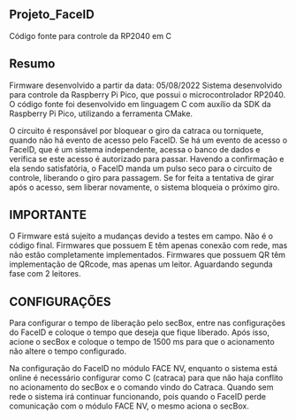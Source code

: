 ## Projeto_FaceID
Código fonte para controle da RP2040 em C

## Resumo
Firmware desenvolvido a partir da data: 05/08/2022 Sistema desenvolvido para controle da Raspberry Pi Pico, que possui o microcontrolador RP2040. O código fonte foi desenvolvido em linguagem C com auxílio da SDK da Raspberry Pi Pico, utilizando a ferramenta CMake.

O circuito é responsável por bloquear o giro da catraca ou torniquete, quando não há evento de acesso pelo FaceID. Se há um evento de acesso o FaceID, que é um sistema independente, acessa o banco de dados e verifica se este acesso é autorizado para passar. Havendo a confirmação e ela sendo satisfatória, o FaceID manda um pulso seco para o circuito de controle, liberando o giro para passagem. Se for feita a tentativa de girar após o acesso, sem liberar novamente, o sistema bloqueia o próximo giro.

## IMPORTANTE
O Firmware está sujeito a mudanças devido a testes em campo. Não é o código final. 
Firmwares que possuem E têm apenas conexão com rede, mas não estão completamente implementados. 
Firmwares que possuem QR têm implementação de QRcode, mas apenas um leitor. Aguardando segunda fase com 2 leitores.

## CONFIGURAÇÕES
Para configurar o tempo de liberação pelo secBox, entre nas configurações do FaceID e coloque o tempo que deseja que fique liberado. Após isso, acione o secBox e coloque o tempo de 1500 ms para que o acionamento não altere o tempo configurado.

Na configuração do FaceID no módulo FACE NV, enquanto o sistema está online é necessário configurar como C (catraca) para que não haja conflito no acionamento do secBox e o comando vindo do Catraca. Quando sem rede o sistema irá continuar funcionando, pois quando o FaceID perde comunicação com o módulo FACE NV, o mesmo aciona o secBox.
